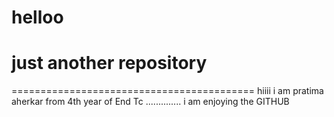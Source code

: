 # helloo
just another repository 
========================================
==========================================
hiiii 
i am pratima aherkar from 4th year of End Tc ..............
i am enjoying the GITHUB 
